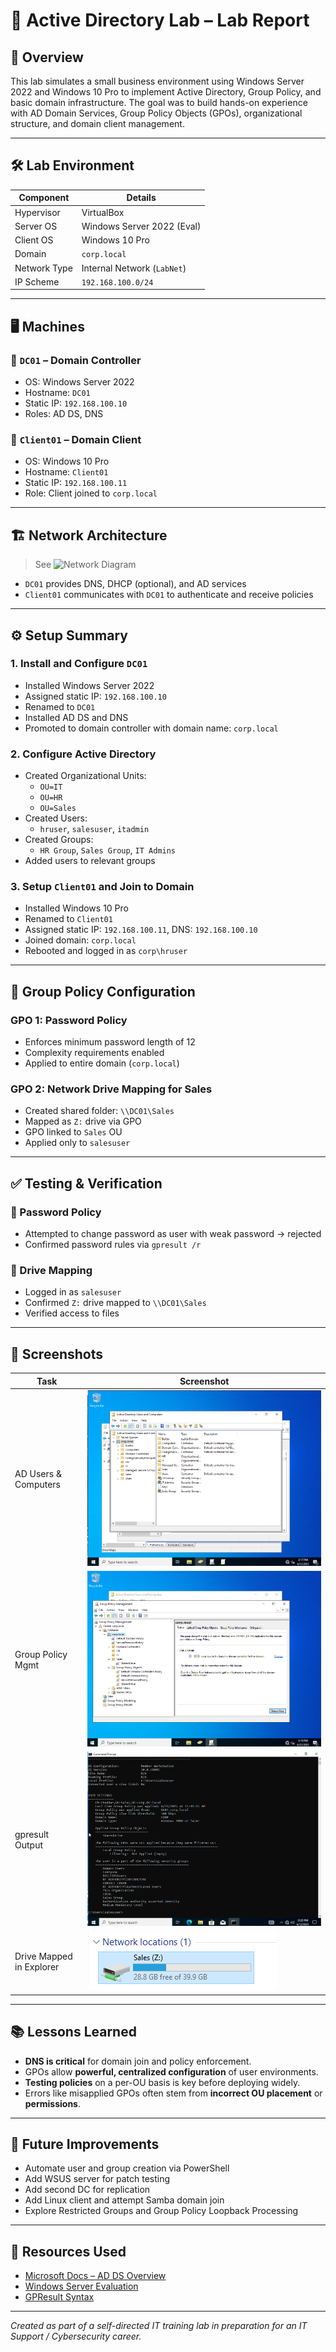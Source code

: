 # 🧠 Active Directory Lab – Lab Report

## 📘 Overview

This lab simulates a small business environment using Windows Server 2022 and Windows 10 Pro to implement Active Directory, Group Policy, and basic domain infrastructure. The goal was to build hands-on experience with AD Domain Services, Group Policy Objects (GPOs), organizational structure, and domain client management.

---

## 🛠️ Lab Environment

| Component      | Details                          |
|----------------|----------------------------------|
| Hypervisor     | VirtualBox                       |
| Server OS      | Windows Server 2022 (Eval)       |
| Client OS      | Windows 10 Pro                   |
| Domain         | `corp.local`                     |
| Network Type   | Internal Network (`LabNet`)      |
| IP Scheme      | `192.168.100.0/24`               |

---

## 🖥️ Machines

### 📌 `DC01` – Domain Controller
- OS: Windows Server 2022
- Hostname: `DC01`
- Static IP: `192.168.100.10`
- Roles: AD DS, DNS

### 📌 `Client01` – Domain Client
- OS: Windows 10 Pro
- Hostname: `Client01`
- Static IP: `192.168.100.11`
- Role: Client joined to `corp.local`

---

## 🏗️ Network Architecture

> See ![Network Diagram](../network-diagram.png)

- `DC01` provides DNS, DHCP (optional), and AD services
- `Client01` communicates with `DC01` to authenticate and receive policies

---

## ⚙️ Setup Summary

### 1. Install and Configure `DC01`
- Installed Windows Server 2022
- Assigned static IP: `192.168.100.10`
- Renamed to `DC01`
- Installed AD DS and DNS
- Promoted to domain controller with domain name: `corp.local`

### 2. Configure Active Directory
- Created Organizational Units:
  - `OU=IT`
  - `OU=HR`
  - `OU=Sales`
- Created Users:
  - `hruser`, `salesuser`, `itadmin`
- Created Groups:
  - `HR Group`, `Sales Group`, `IT Admins`
- Added users to relevant groups

### 3. Setup `Client01` and Join to Domain
- Installed Windows 10 Pro
- Renamed to `Client01`
- Assigned static IP: `192.168.100.11`, DNS: `192.168.100.10`
- Joined domain: `corp.local`
- Rebooted and logged in as `corp\hruser`

---

## 🔐 Group Policy Configuration

### GPO 1: Password Policy
- Enforces minimum password length of 12
- Complexity requirements enabled
- Applied to entire domain (`corp.local`)

### GPO 2: Network Drive Mapping for Sales
- Created shared folder: `\\DC01\Sales`
- Mapped as `Z:` drive via GPO
- GPO linked to `Sales` OU
- Applied only to `salesuser`


---

## ✅ Testing & Verification

### 🔹 Password Policy
- Attempted to change password as user with weak password → rejected
- Confirmed password rules via `gpresult /r`

### 🔹 Drive Mapping
- Logged in as `salesuser`
- Confirmed `Z:` drive mapped to `\\DC01\Sales`
- Verified access to files


---

## 🧪 Screenshots

| Task                     | Screenshot                             |
|--------------------------|-----------------------------------------|
| AD Users & Computers     | ![Users](../assets/screenshots/ad-users.png) |
| Group Policy Mgmt        | ![GPOs](../assets/screenshots/gpo-editor.png) |
| gpresult Output          | ![GPResult](../assets/screenshots/gpresult-output.png) |
| Drive Mapped in Explorer | ![DriveMap](../assets/screenshots/drive-z.png) |


---

## 📚 Lessons Learned

- **DNS is critical** for domain join and policy enforcement.
- GPOs allow **powerful, centralized configuration** of user environments.
- **Testing policies** on a per-OU basis is key before deploying widely.
- Errors like misapplied GPOs often stem from **incorrect OU placement** or **permissions**.

---

## 🧠 Future Improvements

- Automate user and group creation via PowerShell
- Add WSUS server for patch testing
- Add second DC for replication
- Add Linux client and attempt Samba domain join
- Explore Restricted Groups and Group Policy Loopback Processing

---

## 🔗 Resources Used

- [Microsoft Docs – AD DS Overview](https://docs.microsoft.com/en-us/windows-server/identity/ad-ds/ad-ds-overview)
- [Windows Server Evaluation](https://www.microsoft.com/en-us/evalcenter/evaluate-windows-server-2022)
- [GPResult Syntax](https://learn.microsoft.com/en-us/windows-server/administration/windows-commands/gpresult)

---

*Created as part of a self-directed IT training lab in preparation for an IT Support / Cybersecurity career.*
